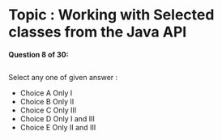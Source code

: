 Topic : Working with Selected classes from the Java API
=======================================================
**Question 8 of 30:**
```

```

Select any one of given answer :
- Choice A Only I
- Choice B Only II
- Choice C Only III
- Choice D Only I and III
- Choice E Only II and III

